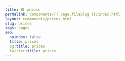 ```yaml
---
title: 🟢 prices
permalink: components/{{ page.fileSlug }}/index.html
layout: components/prices.html
slug: prices
tags: pages
seo:
  noindex: false
  title: prices
  og:title: prices
  twitter:title: prices
---
```



